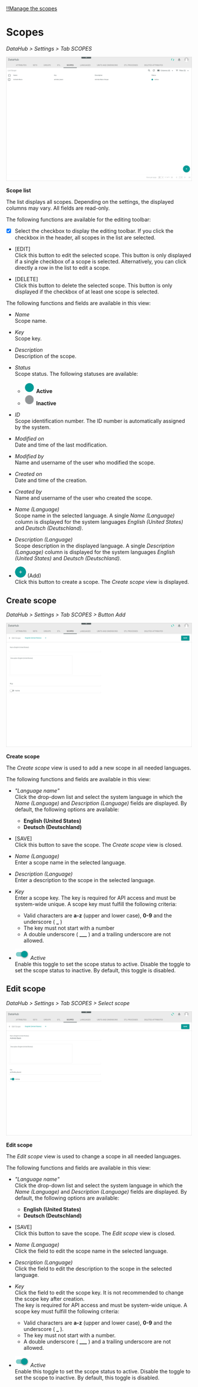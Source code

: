 [!!Manage the scopes](../Integration/04_ManageScopes.md)

# Scopes

*DataHub > Settings > Tab SCOPES*

![Scopes](../../Assets/Screenshots/DataHub/Settings/Scopes/ChannelList.png "[Scopes]")

**Scope list**

The list displays all scopes. Depending on the settings, the displayed columns may vary. All fields are read-only.

The following functions are available for the editing toolbar:

- [x]     
    Select the checkbox to display the editing toolbar. If you click the checkbox in the header, all scopes in the list are selected.

- [EDIT]   
    Click this button to edit the selected scope. This button is only displayed if a single checkbox of a scope is selected. Alternatively, you can click directly a row in the list to edit a scope.

- [DELETE]   
    Click this button to delete the selected scope. This button is only displayed if the checkbox of at least one scope is selected.       

The following functions and fields are available in this view:

- *Name*   
    Scope name.

- *Key*   
    Scope key.

- *Description*   
    Description of the scope.

- *Status*   
    Scope status. The following statuses are available:
    - ![Status](../../Assets/Icons/Status01.png "[Status]") **Active**
    - ![Status](../../Assets/Icons/Status04.png "[Status]") **Inactive**   

- *ID*   
    Scope identification number. The ID number is automatically assigned by the system.

- *Modified on*   
    Date and time of the last modification.

- *Modified by*   
    Name and username of the user who modified the scope.

- *Created on*   
    Date and time of the creation.

- *Created by*   
    Name and username of the user who created the scope.

- *Name (Language)*   
    Scope name in the selected language. A single *Name (Language)* column is displayed for the system languages *English (United States)* and *Deutsch (Deutschland)*.

- *Description (Language)*   
    Scope description in the displayed language. A single *Description (Language)* column is displayed for the system languages *English (United States)* and *Deutsch (Deutschland)*.

- ![Add](../../Assets/Icons/Plus01.png "[Add]") (Add)   
    Click this button to create a scope. The *Create scope* view is displayed.   



## Create scope

*DataHub > Settings > Tab SCOPES > Button Add*

![Create scope](../../Assets/Screenshots/DataHub/Settings/Scopes/CreateChannel.png "[Create scope]")

**Create scope**

The *Create scope* view is used to add a new scope in all needed languages.  

The following functions and fields are available in this view:

- *"Language name"*   
    Click the drop-down list and select the system language in which the *Name (Language)* and *Description (Language)* fields are displayed. By default, the following options are available:
    - **English (United States)**
    - **Deutsch (Deutschland)**

- [SAVE]   
    Click this button to save the scope. The *Create scope* view is closed.

- *Name (Language)*   
    Enter a scope name in the selected language.

- *Description (Language)*   
    Enter a description to the scope in the selected language.

- *Key*   
    Enter a scope key. The key is required for API access and must be system-wide unique. A scope key must fulfill the following criteria:
    - Valid characters are **a-z** (upper and lower case), **0-9** and the underscore ( **_** )
    - The key must not start with a number
    - A double underscore ( **___** ) and a trailing underscore are not allowed.

- ![Toggle](../../Assets/Icons/Toggle.png "[Toggle]") *Active*   
    Enable this toggle to set the scope status to active. Disable the toggle to set the scope status to inactive. By default, this toggle is disabled.



## Edit scope

*DataHub > Settings > Tab SCOPES > Select scope*

![Edit scope](../../Assets/Screenshots/DataHub/Settings/Scopes/EditChannel.png "[Edit scope]")

**Edit scope**

The *Edit scope* view is used to change a scope in all needed languages. 

The following functions and fields are available in this view:

- *"Language name"*   
    Click the drop-down list and select the system language in which the *Name (Language)* and *Description (Language)* fields are displayed. By default, the following options are available:
    - **English (United States)**
    - **Deutsch (Deutschland)**
    
- [SAVE]   
    Click this button to save the scope. The *Edit scope* view is closed.

- *Name (Language)*   
    Click the field to edit the scope name in the selected language.

- *Description (Language)*   
    Click the field to edit the description to the scope in the selected language.

- *Key*   
    Click the field to edit the scope key. It is not recommended to change the scope key after creation.   
    The key is required for API access and must be system-wide unique. A scope key must fulfill the following criteria:
    - Valid characters are **a-z** (upper and lower case), **0-9** and the underscore ( **_** ).
    - The key must not start with a number.
    - A double underscore ( **___** ) and a trailing underscore are not allowed.

- ![Toggle](../../Assets/Icons/Toggle.png "[Toggle]") *Active*   
    Enable this toggle to set the scope status to active. Disable the toggle to set the scope to inactive. By default, this toggle is disabled.

